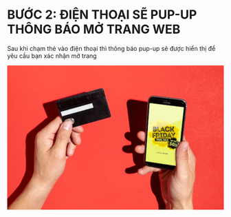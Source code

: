 # BƯỚC 2: ĐIỆN THOẠI SẼ PUP-UP THÔNG BÁO MỞ TRANG WEB

Sau khi chạm thẻ vào điện thoại thì thông báo pup-up sẽ được hiển thị để yêu cầu bạn xác nhận mở trang

![(Ảnh minh họa tạm thời)](<../../.gitbook/assets/image (1).png>)
